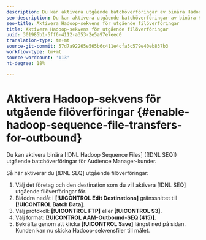 ```yaml
---
description: Du kan aktivera utgående batchöverföringar av binära Hadoop-sekvensfiler (SEQ) för Audience Manager-kunder.
seo-description: Du kan aktivera utgående batchöverföringar av binära Hadoop-sekvensfiler (SEQ) för Audience Manager-kunder.
seo-title: Aktivera Hadoop-sekvens för utgående filöverföringar
title: Aktivera Hadoop-sekvens för utgående filöverföringar
uuid: 301985b1-5ff6-4112-a353-2e5a97e7eec0
translation-type: tm+mt
source-git-commit: 57d7a92265e565b6c411e4cfa5c579e40eb837b3
workflow-type: tm+mt
source-wordcount: '113'
ht-degree: 18%

---
```



# Aktivera Hadoop-sekvens för utgående filöverföringar {#enable-hadoop-sequence-file-transfers-for-outbound}

Du kan aktivera binära [!DNL Hadoop Sequence Files] ([!DNL SEQ]) utgående batchöverföringar för Audience Manager-kunder.

<!-- REMOVED FROM PUBLIC DOCS: The advantages of using [!DNL Hadoop SEQ] files are listed in the [public documentation](https://marketing.adobe.com/resources/help/en_US/aam/outbound-seq-files.html). -->

Så här aktiverar du [!DNL SEQ] utgående filöverföringar:

1. Välj det företag och den destination som du vill aktivera [!DNL SEQ] utgående filöverföringar för.
1. Bläddra nedåt i **[!UICONTROL Edit Destinations]** gränssnittet till **[!UICONTROL Batch Data]**.
1. Välj protokoll: **[!UICONTROL FTP]** eller **[!UICONTROL S3]**.
1. Välj format: **[!UICONTROL AAM-Outbound-SEQ (415)]**.
1. Bekräfta genom att klicka **[!UICONTROL Save]** längst ned på sidan. Kunden kan nu skicka Hadoop-sekvensfiler till målet.